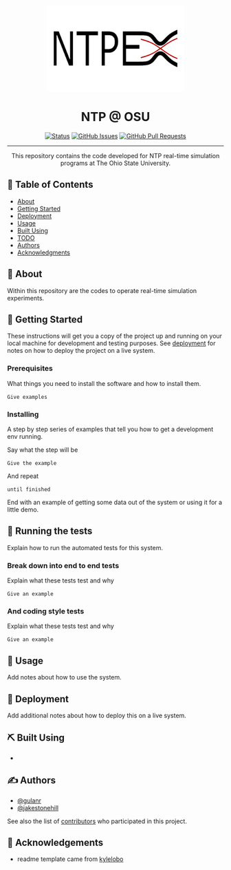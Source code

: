 <p align="center">
  <a href="" rel="noopener">
 <img height=200px src="media/logo.png?raw=true" alt="Project logo"></a>
</p>

<h1 align="center">NTP @ OSU</h3>

<div align="center">

  [![Status](https://img.shields.io/badge/status-active-success.svg)]() 
  [![GitHub Issues](https://img.shields.io/github/issues/kylelobo/The-Documentation-Compendium.svg)](https://github.com/gulanr/ntp/issues)
  [![GitHub Pull Requests](https://img.shields.io/github/issues-pr/kylelobo/The-Documentation-Compendium.svg)](https://github.com/gulanr/ntp/pulls)

</div>

---

<p align="center"> This repository contains the code developed for NTP real-time simulation programs at The Ohio State University.
    <br> 
</p>

## 📝 Table of Contents
- [About](#about)
- [Getting Started](#getting_started)
- [Deployment](#deployment)
- [Usage](#usage)
- [Built Using](#built_using)
- [TODO](https://github.com/gulanr/ntp/projects)
- [Authors](#authors)
- [Acknowledgments](#acknowledgement)

## 🧐 About <a name = "about"></a>
Within this repository are the codes to operate real-time simulation experiments. 

## 🏁 Getting Started <a name = "getting_started"></a>
These instructions will get you a copy of the project up and running on your local machine for development and testing purposes. See [deployment](#deployment) for notes on how to deploy the project on a live system.

### Prerequisites
What things you need to install the software and how to install them.

```
Give examples
```

### Installing
A step by step series of examples that tell you how to get a development env running.

Say what the step will be

```
Give the example
```

And repeat

```
until finished
```

End with an example of getting some data out of the system or using it for a little demo.

## 🔧 Running the tests <a name = "tests"></a>
Explain how to run the automated tests for this system.

### Break down into end to end tests
Explain what these tests test and why

```
Give an example
```

### And coding style tests
Explain what these tests test and why

```
Give an example
```

## 🎈 Usage <a name="usage"></a>
Add notes about how to use the system.

## 🚀 Deployment <a name = "deployment"></a>
Add additional notes about how to deploy this on a live system.

## ⛏️ Built Using <a name = "built_using"></a>
- 

## ✍️ Authors <a name = "authors"></a>
- [@gulanr](https://github.com/gulanr)
- [@jakestonehill](https://github.com/jakestonehill)

See also the list of [contributors](https://github.com/gulanr/ntp/contributors) who participated in this project.

## 🎉 Acknowledgements <a name = "acknowledgement"></a>
- readme template came from [kylelobo](https://github.com/kylelobo/The-Documentation-Compendium)
